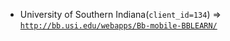  - University of Southern Indiana(`client_id=134`) => [`http://bb.usi.edu/webapps/Bb-mobile-BBLEARN/`](http://bb.usi.edu/webapps/Bb-mobile-BBLEARN/)
